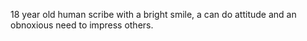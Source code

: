 18 year old human scribe with a bright smile, a can do attitude and an obnoxious need to impress others.